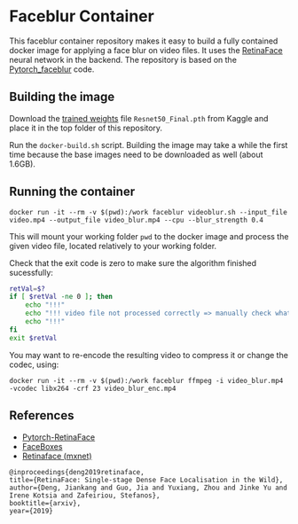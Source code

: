 # Faceblur Container

This faceblur container repository makes it easy to build a fully contained docker image for applying a face blur on video files. 
It uses the [RetinaFace](https://github.com/biubug6/Pytorch_Retinaface) neural network in the backend. The repository is based on the 
[Pytorch_faceblur](https://github.com/rigolepe/Pytorch_faceblur) code.

## Building the image

Download the [trained weights](https://www.kaggle.com/keremt/retina-face/version/3) file `Resnet50_Final.pth` from Kaggle and place 
it in the top folder of this repository. 

Run the `docker-build.sh` script. Building the image may take a while the first time because the base images need to be downloaded as well (about 1.6GB).

## Running the container

`docker run -it --rm -v $(pwd):/work faceblur videoblur.sh --input_file video.mp4 --output_file video_blur.mp4 --cpu --blur_strength 0.4 `

This will mount your working folder `pwd` to the docker image and process the given video file, located relatively to your working folder. 

Check that the exit code is zero to make sure the algorithm finished sucessfully: 

```bash
retVal=$?
if [ $retVal -ne 0 ]; then
    echo "!!!"
    echo "!!! video file not processed correctly => manually check what happened !!!"
    echo "!!!"
fi
exit $retVal
```

You may want to re-encode the resulting video to compress it or change the codec, using:

`docker run -it --rm -v $(pwd):/work faceblur ffmpeg -i video_blur.mp4 -vcodec libx264 -crf 23 video_blur_enc.mp4`

## References
- [Pytorch-RetinaFace](https://github.com/biubug6/Pytorch_Retinaface)
- [FaceBoxes](https://github.com/zisianw/FaceBoxes.PyTorch)
- [Retinaface (mxnet)](https://github.com/deepinsight/insightface/tree/master/RetinaFace)
```
@inproceedings{deng2019retinaface,
title={RetinaFace: Single-stage Dense Face Localisation in the Wild},
author={Deng, Jiankang and Guo, Jia and Yuxiang, Zhou and Jinke Yu and Irene Kotsia and Zafeiriou, Stefanos},
booktitle={arxiv},
year={2019}
```
